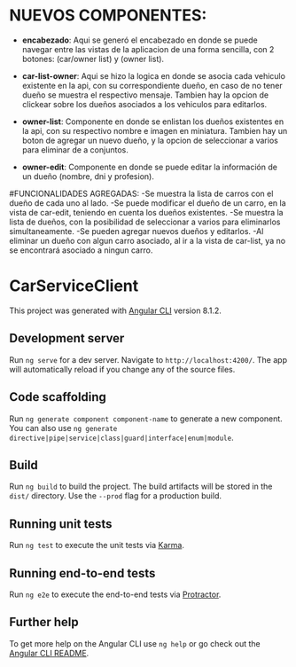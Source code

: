 # NUEVOS COMPONENTES:
- **encabezado**: Aqui se generó el encabezado en donde se puede navegar entre las vistas de la aplicacion de una forma sencilla, con 2 botones: (car/owner list) y (owner list).

- **car-list-owner**: Aqui se hizo la logica en donde se asocia cada vehiculo existente en la api, con su correspondiente dueño, en caso de no tener dueño se muestra el respectivo mensaje. Tambien hay la opcion de clickear sobre los dueños asociados a los vehiculos para editarlos.

- **owner-list**: Componente en donde se enlistan los dueños existentes en la api, con su respectivo nombre e imagen en miniatura. Tambien hay un boton de agregar un nuevo dueño, y la opcion de seleccionar a varios para eliminar de a conjuntos.

- **owner-edit**: Componente en donde se puede editar la información de un dueño (nombre, dni y profesion).

#FUNCIONALIDADES AGREGADAS:
-Se muestra la lista de carros con el dueño de cada uno al lado.
-Se puede modificar el dueño de un carro, en la vista de car-edit, teniendo en cuenta los dueños existentes.
-Se muestra la lista de dueños, con la posibilidad de seleccionar a varios para eliminarlos simultaneamente.
-Se pueden agregar nuevos dueños y editarlos.
-Al eliminar un dueño con algun carro asociado, al ir a la vista de car-list, ya no se encontrará asociado a ningun carro.



# CarServiceClient

This project was generated with [Angular CLI](https://github.com/angular/angular-cli) version 8.1.2.

## Development server

Run `ng serve` for a dev server. Navigate to `http://localhost:4200/`. The app will automatically reload if you change any of the source files.

## Code scaffolding

Run `ng generate component component-name` to generate a new component. You can also use `ng generate directive|pipe|service|class|guard|interface|enum|module`.

## Build

Run `ng build` to build the project. The build artifacts will be stored in the `dist/` directory. Use the `--prod` flag for a production build.

## Running unit tests

Run `ng test` to execute the unit tests via [Karma](https://karma-runner.github.io).

## Running end-to-end tests

Run `ng e2e` to execute the end-to-end tests via [Protractor](http://www.protractortest.org/).

## Further help

To get more help on the Angular CLI use `ng help` or go check out the [Angular CLI README](https://github.com/angular/angular-cli/blob/master/README.md).
